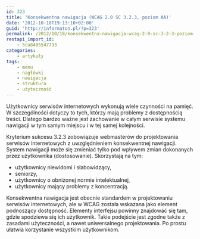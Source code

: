 ```yaml
---
id: 323
title: 'Konsekwentna nawigacja (WCAG 2.0 SC 3.2.3, poziom AA)'
date: '2012-10-18T19:13:10+02:00'
guid: 'http://informaton.pl/?p=323'
permalink: /2012/10/18/konsekwentna-nawigacja-wcag-2-0-sc-3-2-3-poziom-aa/
restapi_import_id:
    - 5ca8405547793
categories:
    - artykuły
tags:
    - menu
    - nagłówki
    - nawigacja
    - struktura
    - użyteczność
---
```


Użytkownicy serwisów internetowych wykonują wiele czynności na pamięć. W szczególności dotyczy to tych, którzy mają problemy z dostępnością treści. Dlatego bardzo ważne jest zachowanie w całym serwisie systemu nawigacji w tym samym miejscu i w tej samej kolejności.

Kryterium sukcesu 3.2.3 zobowiązuje webmasterów do projektowania serwisów internetowych z uwzględnieniem konsekwentnej nawigacji. System nawigacji może się zmieniać tylko pod wpływem zmian dokonanych przez użytkownika (dostosowanie). Skorzystają na tym:

- użytkownicy niewidomi i słabowidzący,
- seniorzy,
- użytkownicy o obniżonej normie intelektualnej,
- użytkownicy mający problemy z koncentracją.

Konsekwentna nawigacja jest obecnie standardem w projektowaniu serwisów internetowych, ale w WCAG została wskazana jako element podnoszący dostępność. Elementy interfejsu powinny znajdować się tam, gdzie spodziewa się ich użytkownik. Takie podejście jest zgodne także z zasadami użyteczności, a nawet uniwersalnego projektowania. Po prostu ułatwia korzystanie wszystkim użytkownikom.
